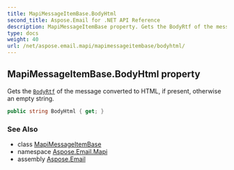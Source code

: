 ```yaml
---
title: MapiMessageItemBase.BodyHtml
second_title: Aspose.Email for .NET API Reference
description: MapiMessageItemBase property. Gets the BodyRtf of the message converted to HTML if present otherwise an empty string
type: docs
weight: 40
url: /net/aspose.email.mapi/mapimessageitembase/bodyhtml/
---
```

## MapiMessageItemBase.BodyHtml property

Gets the [`BodyRtf`](../bodyrtf/) of the message converted to HTML, if present, otherwise an empty string.

```csharp
public string BodyHtml { get; }
```

### See Also

* class [MapiMessageItemBase](../)
* namespace [Aspose.Email.Mapi](../../mapimessageitembase/)
* assembly [Aspose.Email](../../../)


